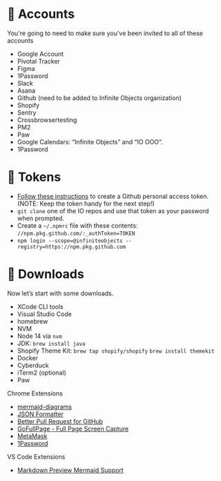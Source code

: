 # 👤 Accounts

You're going to need to make sure you've been invited to all of these accounts

- Google Account
- Pivotal Tracker
- Figma
- 1Password
- Slack
- Asana
- Github (need to be added to Infinite Objects organization)
- Shopify
- Sentry
- Crossbrowsertesting
- PM2
- Paw
- Google Calendars: “Infinite Objects” and “IO OOO”.
- 1Password

# 🔑 Tokens

- [Follow these instructions](https://docs.github.com/en/github/authenticating-to-github/keeping-your-account-and-data-secure/creating-a-personal-access-token) to create a Github personal access token. (NOTE: Keep the token handy for the next step!)
- `git clone` one of the IO repos and use that token as your password when prompted.
- Create a `~/.npmrc` file with these contents: `//npm.pkg.github.com/:_authToken=TOKEN`
- `npm login --scope=@infiniteobjects --registry=https://npm.pkg.github.com`

# 💾 Downloads

 Now let’s start with some downloads. 

- XCode CLI tools
- Visual Studio Code
- homebrew
- NVM
- Node 14 via `nvm`
- JDK: `brew install java`
- Shopify Theme Kit: `brew tap shopify/shopify` `brew install themekit` 
- Docker
- Cyberduck
- iTerm2 (optional)
- Paw


Chrome Extensions
- [mermaid-diagrams](https://chrome.google.com/webstore/detail/mermaid-diagrams/phfcghedmopjadpojhmmaffjmfiakfil)
- [JSON Formatter](https://chrome.google.com/webstore/detail/json-formatter/mhimpmpmffogbmmkmajibklelopddmjf)
- [Better Pull Request for GitHub](https://chrome.google.com/webstore/detail/better-pull-request-for-g/nfhdjopbhlggibjlimhdbogflgmbiahc)
- [GoFullPage - Full Page Screen Capture](https://chrome.google.com/webstore/detail/gofullpage-full-page-scre/fdpohaocaechififmbbbbbknoalclacl)
- [MetaMask](https://chrome.google.com/webstore/detail/metamask/nkbihfbeogaeaoehlefnkodbefgpgknn?hl=en)
- [1Password](https://chrome.google.com/webstore/detail/1password-%E2%80%93-password-mana/aeblfdkhhhdcdjpifhhbdiojplfjncoa)

VS Code Extensions
- [Markdown Preview Mermaid Support](https://marketplace.visualstudio.com/items?itemName=bierner.markdown-mermaid)


